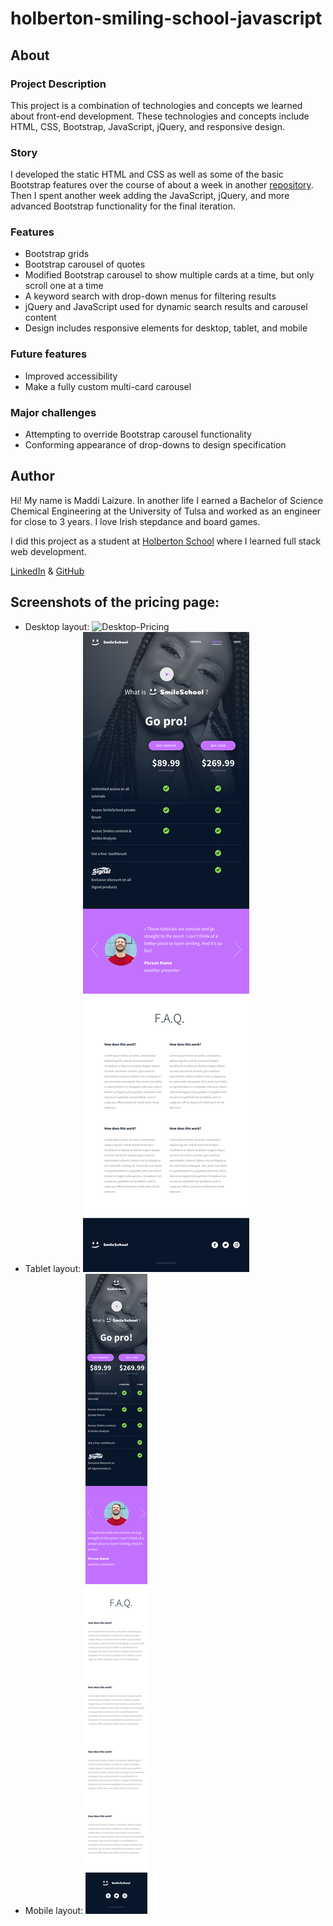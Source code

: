 # holberton-smiling-school-javascript

## About

### Project Description
This project is a combination of technologies and concepts we learned about front-end development. These technologies and concepts include HTML, CSS, Bootstrap, JavaScript, jQuery, and responsive design.

### Story
I developed the static HTML and CSS as well as some of the basic Bootstrap features over the course of about a week in another [repository](https://github.com/mlaizure/holberton-smiling-school). Then I spent another week adding the JavaScript, jQuery, and more advanced Bootstrap functionality for the final iteration.

### Features
- Bootstrap grids
- Bootstrap carousel of quotes
- Modified Bootstrap carousel to show multiple cards at a time, but only scroll one at a time
- A keyword search with drop-down menus for filtering results
- jQuery and JavaScript used for dynamic search results and carousel content
- Design includes responsive elements for desktop, tablet, and mobile

### Future features
- Improved accessibility
- Make a fully custom multi-card carousel

### Major challenges
- Attempting to override Bootstrap carousel functionality
- Conforming appearance of drop-downs to design specification

## Author

Hi! My name is Maddi Laizure. In another life I earned a Bachelor of Science Chemical Engineering at the University of Tulsa and worked as an engineer for close to 3 years. I love Irish stepdance and board games.

I did this project as a student at [Holberton School](https://holbertontulsa.com/) where I learned full stack web development.

[LinkedIn](https://www.linkedin.com/in/maddi-laizure/) & [GitHub](https://github.com/mlaizure)

## Screenshots of the pricing page:
  - Desktop layout:
![Desktop-Pricing](images/02_SMILESCHOOL_PRICING_desktop@2x.png)
  - Tablet layout:
![Tablet-Pricing](images/02_SMILESCHOOL_PRICING_tablet@2x.png)
  - Mobile layout:
![Mobile-Pricing](images/02_SMILESCHOOL_PRICING_mobile@2x.png)
